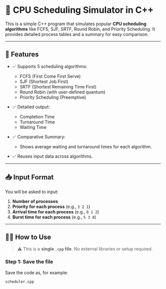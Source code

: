 # 🧮 CPU Scheduling Simulator in C++

This is a simple C++ program that simulates popular **CPU scheduling algorithms** like FCFS, SJF, SRTF, Round Robin, and Priority Scheduling. It provides detailed process tables and a summary for easy comparison.

---

## 🚀 Features

- ✅ Supports 5 scheduling algorithms:
  - FCFS (First Come First Serve)
  - SJF (Shortest Job First)
  - SRTF (Shortest Remaining Time First)
  - Round Robin (with user-defined quantum)
  - Priority Scheduling (Preemptive)

- ✅ Detailed output:
  - Completion Time
  - Turnaround Time
  - Waiting Time

- ✅ Comparative Summary:
  - Shows average waiting and turnaround times for each algorithm.

- ✅ Reuses input data across algorithms.

---

## 📥 Input Format

You will be asked to input:

1. **Number of processes**
2. **Priority for each process** (e.g., `3 2 1`)
3. **Arrival time for each process** (e.g., `0 1 2`)
4. **Burst time for each process** (e.g., `5 3 8`)

---

## 🧑‍💻 How to Use

> ⚠️ This is a **single `.cpp` file**. No external libraries or setup required.

### Step 1: Save the file

Save the code as, for example:

```bash
scheduler.cpp


